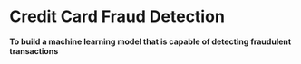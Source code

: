 # Credit Card Fraud Detection

**To build a machine learning model that is capable of detecting fraudulent transactions**
